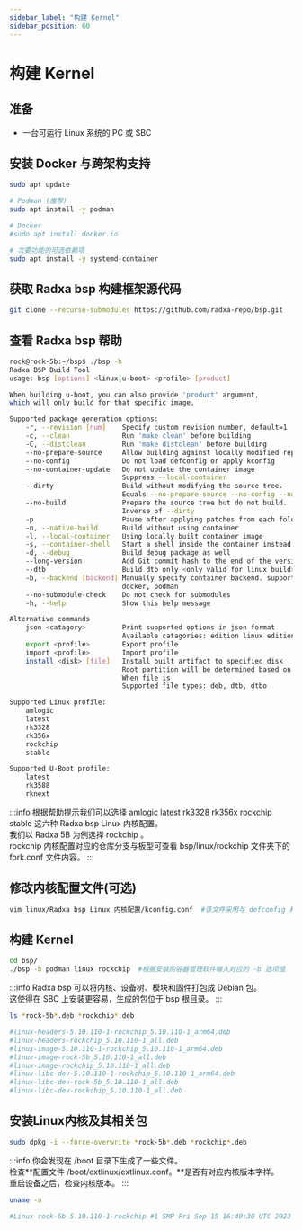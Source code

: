 ```yaml
---
sidebar_label: "构建 Kernel"
sidebar_position: 60
---
```


# 构建 Kernel

## 准备

- 一台可运行 Linux 系统的 PC 或 SBC

## 安装 Docker 与跨架构支持

```bash
sudo apt update

# Podman (推荐)
sudo apt install -y podman

# Docker
#sudo apt install docker.io

# 次要功能的可选依赖项
sudo apt install -y systemd-container
```

## 获取 Radxa bsp 构建框架源代码

```bash
git clone --recurse-submodules https://github.com/radxa-repo/bsp.git
```

## 查看 Radxa bsp 帮助

```bash
rock@rock-5b:~/bsp$ ./bsp -h
Radxa BSP Build Tool
usage: bsp [options] <linux|u-boot> <profile> [product]

When building u-boot, you can also provide 'product' argument,
which will only build for that specific image.

Supported package generation options:
    -r, --revision [num]    Specify custom revision number, default=1
    -c, --clean             Run 'make clean' before building
    -C, --distclean         Run 'make distclean' before building
    --no-prepare-source     Allow building against locally modified repos
    --no-config             Do not load defconfig or apply kconfig
    --no-container-update   Do not update the container image
                            Suppress --local-container
    --dirty                 Build without modifying the source tree.
                            Equals --no-prepare-source --no-config --no-container-update
    --no-build              Prepare the source tree but do not build.
                            Inverse of --dirty
    -p                      Pause after applying patches from each folder
    -n, --native-build      Build without using container
    -l, --local-container   Using locally built container image
    -s, --container-shell   Start a shell inside the container instead of the build
    -d, --debug             Build debug package as well
    --long-version          Add Git commit hash to the end of the version number
    --dtb                   Build dtb only <only valid for linux build>
    -b, --backend [backend] Manually specify container backend. supported values are:
                            docker, podman
    --no-submodule-check    Do not check for submodules
    -h, --help              Show this help message

Alternative commands
    json <catagory>         Print supported options in json format
                            Available catagories: edition linux edition u-boot
    export <profile>        Export profile
    import <profile>        Import profile
    install <disk> [file]   Install built artifact to specified disk
                            Root partition will be determined based on the layout
                            When file is
                            Supported file types: deb, dtb, dtbo

Supported Linux profile:
    amlogic
    latest
    rk3328
    rk356x
    rockchip
    stable

Supported U-Boot profile:
    latest
    rk3588
    rknext
```

:::info
根据帮助提示我们可以选择 amlogic latest rk3328 rk356x rockchip stable 这六种 Radxa bsp Linux 内核配置。  
我们以 Radxa 5B 为例选择 rockchip 。  
rockchip 内核配置对应的仓库分支与板型可查看 bsp/linux/rockchip 文件夹下的 fork.conf 文件内容。
:::

## 修改内核配置文件(可选)

```bash
vim linux/Radxa bsp Linux 内核配置/kconfig.conf  #该文件采用与 defconfig 相同格式。
```

## 构建 Kernel

```bash
cd bsp/
./bsp -b podman linux rockchip  #根据安装的容器管理软件输入对应的 -b 选项值
```

:::info
Radxa bsp 可以将内核、设备树、模块和固件打包成 Debian 包。  
这使得在 SBC 上安装更容易，生成的包位于 bsp 根目录。
:::

```bash
ls *rock-5b*.deb *rockchip*.deb

#linux-headers-5.10.110-1-rockchip_5.10.110-1_arm64.deb
#linux-headers-rockchip_5.10.110-1_all.deb
#linux-image-5.10.110-1-rockchip_5.10.110-1_arm64.deb
#linux-image-rock-5b_5.10.110-1_all.deb
#linux-image-rockchip_5.10.110-1_all.deb
#linux-libc-dev-5.10.110-1-rockchip_5.10.110-1_arm64.deb
#linux-libc-dev-rock-5b_5.10.110-1_all.deb
#linux-libc-dev-rockchip_5.10.110-1_all.deb
```

## 安装Linux内核及其相关包

```bash
sudo dpkg -i --force-overwrite *rock-5b*.deb *rockchip*.deb
```

:::info
你会发现在 /boot 目录下生成了一些文件。  
检查**配置文件 /boot/extlinux/extlinux.conf。**是否有对应内核版本字样。  
重启设备之后，检查内核版本。
:::

```bash
uname -a

#Linux rock-5b 5.10.110-1-rockchip #1 SMP Fri Sep 15 16:40:30 UTC 2023 aarch64 GNU/Linux
```
